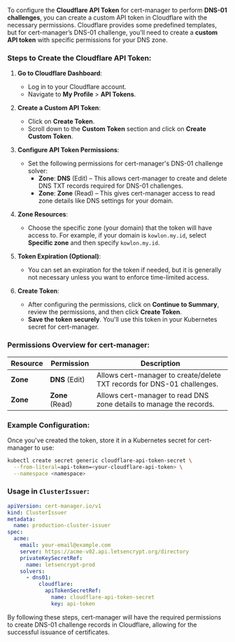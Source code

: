 To configure the **Cloudflare API Token** for cert-manager to perform **DNS-01 challenges**, you can create a custom API token in Cloudflare with the necessary permissions. Cloudflare provides some predefined templates, but for cert-manager’s DNS-01 challenge, you'll need to create a **custom API token** with specific permissions for your DNS zone.

### Steps to Create the Cloudflare API Token:

1. **Go to Cloudflare Dashboard**:
   - Log in to your Cloudflare account.
   - Navigate to **My Profile** > **API Tokens**.

2. **Create a Custom API Token**:
   - Click on **Create Token**.
   - Scroll down to the **Custom Token** section and click on **Create Custom Token**.

3. **Configure API Token Permissions**:
   - Set the following permissions for cert-manager's DNS-01 challenge solver:
     - **Zone**: **DNS** (Edit) – This allows cert-manager to create and delete DNS TXT records required for DNS-01 challenges.
     - **Zone**: **Zone** (Read) – This gives cert-manager access to read zone details like DNS settings for your domain.

4. **Zone Resources**:
   - Choose the specific zone (your domain) that the token will have access to. For example, if your domain is `kowlon.my.id`, select **Specific zone** and then specify `kowlon.my.id`.

5. **Token Expiration (Optional)**:
   - You can set an expiration for the token if needed, but it is generally not necessary unless you want to enforce time-limited access.

6. **Create Token**:
   - After configuring the permissions, click on **Continue to Summary**, review the permissions, and then click **Create Token**.
   - **Save the token securely**. You'll use this token in your Kubernetes secret for cert-manager.

### Permissions Overview for cert-manager:
| Resource | Permission | Description |
|----------|-------------|-------------|
| **Zone** | **DNS** (Edit) | Allows cert-manager to create/delete TXT records for DNS-01 challenges. |
| **Zone** | **Zone** (Read) | Allows cert-manager to read DNS zone details to manage the records. |

### Example Configuration:

Once you've created the token, store it in a Kubernetes secret for cert-manager to use:

```bash
kubectl create secret generic cloudflare-api-token-secret \
  --from-literal=api-token=<your-cloudflare-api-token> \
  --namespace <namespace>
```

### Usage in `ClusterIssuer`:

```yaml
apiVersion: cert-manager.io/v1
kind: ClusterIssuer
metadata:
  name: production-cluster-issuer
spec:
  acme:
    email: your-email@example.com
    server: https://acme-v02.api.letsencrypt.org/directory
    privateKeySecretRef:
      name: letsencrypt-prod
    solvers:
      - dns01:
          cloudflare:
            apiTokenSecretRef:
              name: cloudflare-api-token-secret
              key: api-token
```

By following these steps, cert-manager will have the required permissions to create DNS-01 challenge records in Cloudflare, allowing for the successful issuance of certificates.